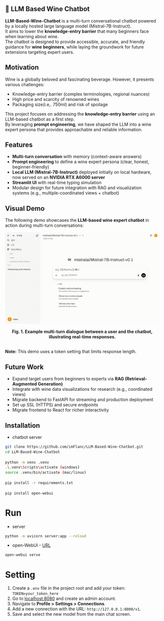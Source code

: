 ## 🍷 LLM Based Wine Chatbot

**LLM-Based-Wine-Chatbot** is a multi-turn conversational chatbot powered by a locally hosted large language model (Mistral-7B-Instruct).  
It aims to lower the **knowledge-entry barrier** that many beginners face when learning about wine.  
The chatbot is designed to provide accessible, accurate, and friendly guidance for **wine beginners**, while laying the groundwork for future extensions targeting expert users.

## Motivation

Wine is a globally beloved and fascinating beverage. However, it presents various challenges:
- Knowledge-entry barrier (complex terminologies, regional nuances)
- High price and scarcity of renowned wines
- Packaging size(i.e,. 750ml) and risk of spoilage

This project focuses on addressing the **knowledge-entry barrier** using an LLM-based chatbot as a first step.  
By leveraging **prompt engineering**, we have shaped the LLM into a wine expert persona that provides approachable and reliable information.

## Features
- **Multi-turn conversation** with memory (context-aware answers)
- **Prompt engineering** to define a wine expert persona (clear, honest, beginner-friendly)
- **Local LLM (Mistral-7B-Instruct)** deployed initially on local hardware, now served on an **NVIDIA RTX A6000 server**
- **Streamlit UI** with real-time typing simulation
- Modular design for future integration with RAG and visualization systems (e.g., multiple-coordinated views + chatbot)

## Visual Demo
The following demo showcases the **LLM-based wine expert chatbot** in action during multi-turn conversations:

![LLM-Based Wine Chatbot Demo](Demo-v1.gif)  
<div align="center">
  <b>Fig. 1. Example multi-turn dialogue between a user and the chatbot, illustrating real-time responses.</b>
</div>  
  <br>
  
**Note:** This demo uses a token setting that limits response length.
  <br>

## Future Work
- Expand target users from beginners to experts via **RAG (Retrieval-Augmented Generation)**
- Integrate with wine data visualizations for research (e.g., coordinated views)
- Migrate backend to FastAPI for streaming and production deployment
- Set up SSL (HTTPS) and secure endpoints
- Migrate frontend to React for richer interactivity

## Installation
- chatbot server
```bash
git clone https://github.com/imFlanc/LLM-Based-Wine-Chatbot.git
cd LLM-Based-Wine-Chatbot

python -m venv .venv
.\.venv\Scripts\activate (windows)
source .venv/bin/activate (mac/linux)

pip install -r requirements.txt

pip install open-webui
```

# Run
- server
```bash
python -m uvicorn server:app --reload
```
- open-WebUI - [URL](localhost:8080)
```bash
open-webui serve
```

# Setting
1.  Create a `.env` file in the project root and add your token: `TOKEN=your_token_here`
2. Go to [localhost:8080](localhost:8080) and create an admin account.
3. Navigate to **Profile > Settings > Connections**.
4. Add a new connection with the URL: `http://127.0.0.1:8000/v1`.
5. Save and select the new model from the main chat screen.
